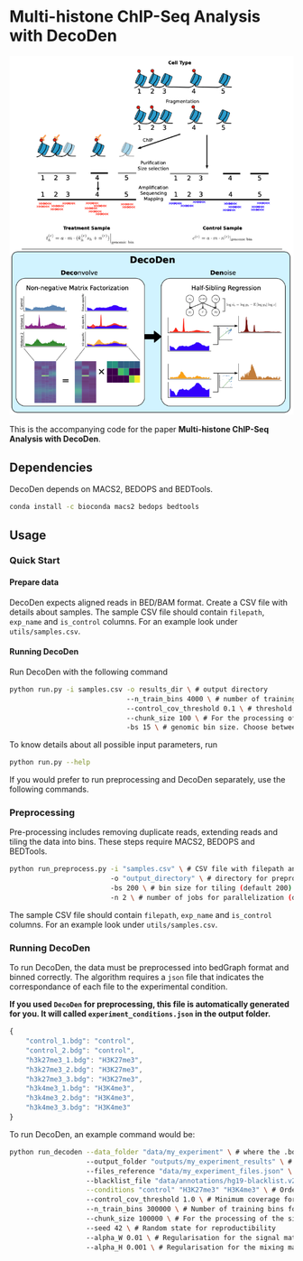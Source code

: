 # Multi-histone ChIP-Seq Analysis with DecoDen

![DecoDen Schematic](utils/decoden_schematic.png "DecoDen")

This is the accompanying code for the paper **Multi-histone ChIP-Seq Analysis with DecoDen**.


## Dependencies
DecoDen depends on MACS2, BEDOPS and BEDTools.

```sh
conda install -c bioconda macs2 bedops bedtools
```

## Usage

### Quick Start
#### Prepare data
DecoDen expects aligned reads in BED/BAM format. Create a CSV file with details about samples. The sample CSV file should contain `filepath`, `exp_name` and `is_control` columns. For an example look under `utils/samples.csv`. 

#### Running DecoDen
Run DecoDen with the following command
```bash
python run.py -i samples.csv -o results_dir \ # output directory
                             --n_train_bins 4000 \ # number of training genomic bins
                             --control_cov_threshold 0.1 \ # threshold with control coverage. use a value > (1/bin_size)
                             --chunk_size 100 \ # For the processing of the signal matrix
                             -bs 15 \ # genomic bin size. Choose between 15-200. Smaller values increase run time.
```

To know details about all possible input parameters, run
```bash
python run.py --help
```

If you would prefer to run preprocessing and DecoDen separately, use the following commands.

### Preprocessing
Pre-processing includes removing duplicate reads, extending reads and tiling the data into bins. These steps require MACS2, BEDOPS and BEDTools.

```bash
python run_preprocess.py -i "samples.csv" \ # CSV file with filepath and conditions
                         -o "output_directory" \ # directory for preprocessed files
                         -bs 200 \ # bin size for tiling (default 200)
                         -n 2 \ # number of jobs for parallelization (default 2)
```
The sample CSV file should contain `filepath`, `exp_name` and `is_control` columns. For an example look under `utils/samples.csv`. 

### Running DecoDen

To run DecoDen, the data must be preprocessed into bedGraph format and binned correctly. The algorithm requires a `json` file that indicates the correspondance of each file to the experimental condition.

**If you used `DecoDen` for preprocessing, this file is automatically generated for you. It will called `experiment_conditions.json` in the output folder.**

```javascript
{
    "control_1.bdg": "control",
    "control_2.bdg": "control",
    "h3k27me3_1.bdg": "H3K27me3",
    "h3k27me3_2.bdg": "H3K27me3",
    "h3k27me3_3.bdg": "H3K27me3",
    "h3k4me3_1.bdg": "H3K4me3",
    "h3k4me3_2.bdg": "H3K4me3",
    "h3k4me3_3.bdg": "H3K4me3"
}
```

To run DecoDen, an example command would be:
```bash
python run_decoden --data_folder "data/my_experiment" \ # where the .bdg files are saved
                   --output_folder "outputs/my_experiment_results" \ # where to save the results
                   --files_reference "data/my_experiment_files.json" \ # the aforementioned mapping
                   --blacklist_file "data/annotations/hg19-blacklist.v2.bed" \
                   --conditions "control" "H3K27me3" "H3K4me3" \ # Ordering of the experimental conditions. The first one must be the control.
                   --control_cov_threshold 1.0 \ # Minimum coverage for the training data for the NMF
                   --n_train_bins 300000 \ # Number of training bins for the extraction of the mixing matrix
                   --chunk_size 100000 \ # For the processing of the signal matrix
                   --seed 42 \ # Random state for reproductibility
                   --alpha_W 0.01 \ # Regularisation for the signal matrix
                   --alpha_H 0.001 \ # Regularisation for the mixing matrix

```